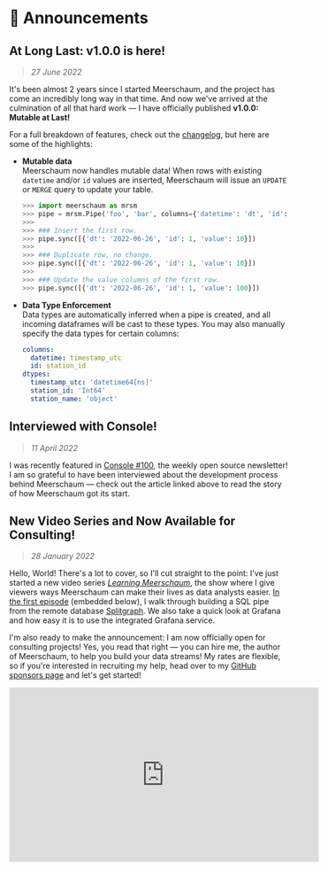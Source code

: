 # 📢 Announcements

## At Long Last: v1.0.0 is here!
> *27 June 2022*

It's been almost 2 years since I started Meerschaum, and the project has come an incredibly long way in that time. And now we've arrived at the culmination of all that hard work ― I have officially published **v1.0.0: Mutable at Last!**

For a full breakdown of features, check out the [changelog](/news/changelog), but here are some of the highlights:

- **Mutable data**  
  Meerschaum now handles mutable data! When rows with existing `datetime` and/or `id` values are inserted, Meerschaum will issue an `UPDATE` or `MERGE` query to update your table.

  ```python
  >>> import meerschaum as mrsm
  >>> pipe = mrsm.Pipe('foo', 'bar', columns={'datetime': 'dt', 'id': 'id'})
  >>>
  >>> ### Insert the first row.
  >>> pipe.sync([{'dt': '2022-06-26', 'id': 1, 'value': 10}])
  >>>
  >>> ### Duplicate row, no change.
  >>> pipe.sync([{'dt': '2022-06-26', 'id': 1, 'value': 10}])
  >>>
  >>> ### Update the value columns of the first row.
  >>> pipe.sync([{'dt': '2022-06-26', 'id': 1, 'value': 100}])
  ```

- **Data Type Enforcement**  
  Data types are automatically inferred when a pipe is created, and all incoming dataframes will be cast to these types. You may also manually specify the data types for certain columns:

  ```yaml
  columns:
    datetime: timestamp_utc
    id: station_id
  dtypes:
    timestamp_utc: 'datetime64[ns]'
    station_id: 'Int64'
    station_name: 'object'

  ```

## Interviewed with Console!
> *11 April 2022*

I was recently featured in [Console #100](https://console.substack.com/p/console-100), the weekly open source newsletter! I am so grateful to have been interviewed about the development process behind Meerschaum — check out the article linked above to read the story of how Meerschaum got its start.

## New Video Series and Now Available for Consulting!
> *28 January 2022*

Hello, World! There's a lot to cover, so I'll cut straight to the point: I've just started a new video series [*Learning Meerschaum*](/tutorials), the show where I give viewers ways Meerschaum can make their lives as data analysts easier. [In the first episode](https://www.youtube.com/watch?v=cS9ZAG4INPk) (embedded below), I walk through building a SQL pipe from the remote database [Splitgraph](https://www.splitgraph.com/connect). We also take a quick look at Grafana and how easy it is to use the integrated Grafana service.

I'm also ready to make the announcement: I am now officially open for consulting projects! Yes, you read that right ― you can hire me, the author of Meerschaum, to help you build your data streams! My rates are flexible, so if you're interested in recruiting my help, head over to my [GitHub sponsors page](https://github.com/sponsors/bmeares) and let's get started!

<iframe width="560" height="315" src="https://www.youtube.com/embed/cS9ZAG4INPk" title="YouTube video player" frameborder="0" allow="accelerometer; autoplay; clipboard-write; encrypted-media; gyroscope; picture-in-picture" allowfullscreen></iframe>
